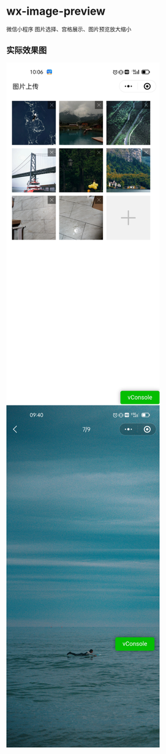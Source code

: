 # wx-image-preview
微信小程序 图片选择、宫格展示、图片预览放大缩小

## 实际效果图
<img src="./resource/view/view-1.jpg" width="400"/>
<img src="./resource/view/view-2.jpg" width="400"/>

